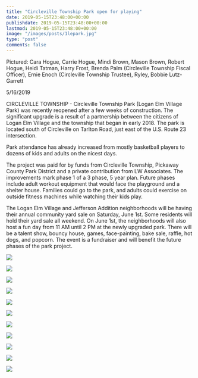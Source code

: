 ```yaml
---
title: "Circleville Township Park open for playing"
date: 2019-05-15T23:48:00+00:00
publishdate: 2019-05-15T23:48:00+00:00
lastmod: 2019-05-15T23:48:00+00:00
image: "/images/posts/1lepark.jpg"
type: "post"
comments: false
---
```

Pictured: Cara Hogue, Carrie Hogue, Mindi Brown, Mason Brown, Robert Hogue, Heidi Tatman, Harry Frost, Brenda Palm (Circleville Township Fiscal Officer), Ernie Enoch (Circleville Township Trustee), Ryley, Bobbie Lutz-Garrett

5/16/2019

CIRCLEVILLE TOWNSHIP - Circleville Township Park (Logan Elm Village Park) was recently reopened after a few weeks of construction. The significant upgrade is a result of a partnership between the citizens of Logan Elm Village and the township that began in early 2018. The park is located south of Circleville on Tarlton Road, just east of the U.S. Route 23 intersection.

Park attendance has already increased from mostly basketball players to dozens of kids and adults on the nicest days.

The project was paid for by funds from Circleville Township, Pickaway County Park District and a private contribution from LW Associates. The improvements mark phase 1 of a 3 phase, 5 year plan. Future phases include adult workout equipment that would face the playground and a shelter house. Families could go to the park, and adults could exercise on outside fitness machines while watching their kids play.

The Logan Elm Village and Jefferson Addition neighborhoods will be having their annual community yard sale on Saturday, June 1st. Some residents will hold their yard sale all weekend. On June 1st, the neighborhoods will also host a fun day from 11 AM until 2 PM at the newly upgraded park. There will be a talent show, bouncy house, games, face-painting, bake sale, raffle, hot dogs, and popcorn. The event is a fundraiser and will benefit the future phases of the park project.

![](/images/posts/2lepark.jpg)

![](/images/posts/3lepark.jpg)

![](/images/posts/4lepark.jpg)

![](/images/posts/5lepark.jpg)

![](/images/posts/6lepark.jpg)

![](/images/posts/7lepark.jpg)

![](/images/posts/8lepark.jpg)

![](/images/posts/9lepark.jpg)

![](/images/posts/10lepark.jpg)

![](/images/posts/11lepark.jpg)

![](/images/posts/12lepark.jpg)